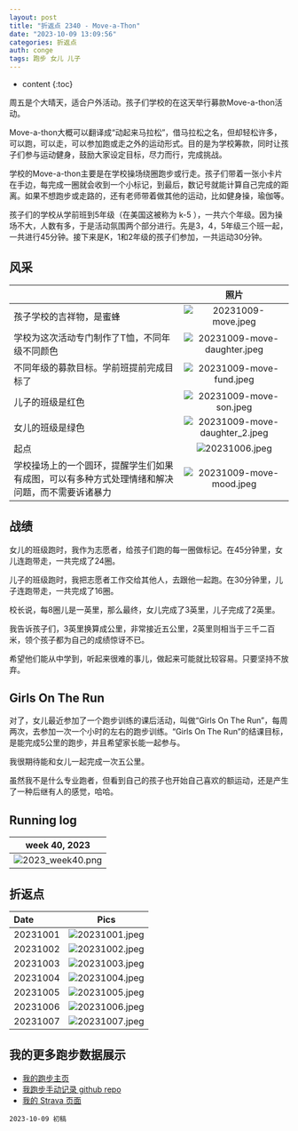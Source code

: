 ```yaml
---
layout: post
title: "折返点 2340 - Move-a-Thon"
date: "2023-10-09 13:09:56"
categories: 折返点
auth: conge
tags: 跑步 女儿 儿子
---
```

* content
{:toc}

周五是个大晴天，适合户外活动。孩子们学校的在这天举行募款Move-a-thon活动。

Move-a-thon大概可以翻译成“动起来马拉松”，借马拉松之名，但却轻松许多，可以跑，可以走，可以参加跑或走之外的运动形式。目的是为学校筹款，同时让孩子们参与运动健身，鼓励大家设定目标，尽力而行，完成挑战。

学校的Move-a-thon主要是在学校操场绕圈跑步或行走。孩子们带着一张小卡片在手边，每完成一圈就会收到一个小标记，到最后，数记号就能计算自己完成的距离。如果不想跑步或走路的，还有老师带着做其他的运动，比如健身操，瑜伽等。

孩子们的学校从学前班到5年级（在美国这被称为 k-5 ），一共六个年级。因为操场不大，人数有多，于是活动氛围两个部分进行。先是3，4，5年级三个班一起，一共进行45分钟。接下来是K，1和2年级的孩子们参加，一共运动30分钟。

## 风采


 |      | 照片  |
| :------- | :------------------------------------------------------------------: |
| 孩子学校的吉祥物，是蜜蜂 | ![20231009-move.jpeg](https://s2.loli.net/2023/10/10/Di1lcFfUzdx2rpn.jpg) |
| 学校为这次活动专门制作了T恤，不同年级不同颜色 | ![20231009-move-daughter.jpeg](https://s2.loli.net/2023/10/10/7blPuxmOaWwS4dq.jpg) |
| 不同年级的募款目标。学前班提前完成目标了 | ![20231009-move-fund.jpeg](https://s2.loli.net/2023/10/10/UGlLEWFZa8ihSJy.jpg) |
| 儿子的班级是红色 | ![20231009-move-son.jpeg](https://s2.loli.net/2023/10/10/IWVP3MxwJikmroc.jpg) |
| 女儿的班级是绿色 | ![20231009-move-daughter_2.jpeg](https://s2.loli.net/2023/10/10/17OiFXo8KzrGYRj.jpg) |
| 起点 | ![20231006.jpeg](https://s2.loli.net/2023/10/10/9Fve1dApfKDNEim.jpg) |
| 学校操场上的一个圆环，提醒学生们如果有成图，可以有多种方式处理情绪和解决问题，而不需要诉诸暴力 | ![20231009-move-mood.jpeg](https://s2.loli.net/2023/10/10/5q2ZOIXae89F3Ld.jpg) |

## 战绩

女儿的班级跑时，我作为志愿者，给孩子们跑的每一圈做标记。在45分钟里，女儿连跑带走，一共完成了24圈。

儿子的班级跑时，我把志愿者工作交给其他人，去跟他一起跑。在30分钟里，儿子连跑带走，一共完成了16圈。

校长说，每8圈儿是一英里，那么最终，女儿完成了3英里，儿子完成了2英里。

我告诉孩子们，3英里换算成公里，非常接近五公里，2英里则相当于三千二百米，领个孩子都为自己的成绩惊讶不已。

希望他们能从中学到，听起来很难的事儿，做起来可能就比较容易。只要坚持不放弃。

## Girls On The Run

对了，女儿最近参加了一个跑步训练的课后活动，叫做“Girls On The Run”，每周两次，去参加一次一个小时的左右的跑步训练。“Girls On The Run”的结课目标，是能完成5公里的跑步，并且希望家长能一起参与。

我很期待能和女儿一起完成一次五公里。

虽然我不是什么专业跑者，但看到自己的孩子也开始自己喜欢的额运动，还是产生了一种后继有人的感觉，哈哈。

## Running log

| week 40, 2023 |
| :-----------: |
| ![2023_week40.png](https://s2.loli.net/2023/10/10/ZXiI9TSxkQUsulC.png) |

## 折返点

| Date     | Pics  |
| :------- | :------------------------------------------------------------------: |
| 20231001 | ![20231001.jpeg](https://s2.loli.net/2023/10/10/knUV4rfJmKie3Oq.jpg) |
| 20231002 | ![20231002.jpeg](https://s2.loli.net/2023/10/10/CEBmldrvpQkFVA2.jpg) |
| 20231003 | ![20231003.jpeg](https://s2.loli.net/2023/10/10/oVSyK4HFi8xD2tc.jpg) |
| 20231004 | ![20231004.jpeg](https://s2.loli.net/2023/10/10/Nfh1w9AWlsrBRx4.jpg) |
| 20231005 | ![20231005.jpeg](https://s2.loli.net/2023/10/10/IvODkJGXTjiU3pR.jpg) |
| 20231006 | ![20231006.jpeg](https://s2.loli.net/2023/10/10/9Fve1dApfKDNEim.jpg) |
| 20231007 | ![20231007.jpeg](https://s2.loli.net/2023/10/10/vkbhw4BM2arFgTR.jpg) |

## 我的更多跑步数据展示

* [我的跑步主页](https://conge.livingwithfcs.org/running_page/)
* [我跑步手动记录 github repo](https://github.com/conge/RunningStreak)
* [我的 Strava 页面](https://www.strava.com/athletes/57680242)

```
2023-10-09 初稿
```

